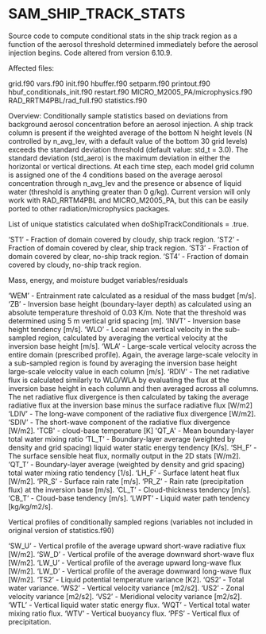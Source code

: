 # SAM_SHIP_TRACK_STATS
Source code to compute conditional stats in the ship track region as a function of the aerosol threshold determined immediately before the aerosol injection begins. Code altered from version 6.10.9. 

Affected files:

grid.f90
vars.f90
init.f90
hbuffer.f90
setparm.f90
printout.f90
hbuf_conditionals_init.f90
restart.f90
MICRO_M2005_PA/microphysics.f90 
RAD_RRTM4PBL/rad_full.f90
statistics.f90

Overview: Conditionally sample statistics based on deviations from background aerosol concentration before an aerosol injection. A ship track column is present if the weighted average of the bottom N height levels (N controlled by n_avg_lev, with a default value of the bottom 30 grid levels) exceeds the standard deviation threshold (default value: std_t = 3.0). The standard deviation (std_aero) is the maximum deviation in either the horizontal or vertical directions. At each time step, each model grid column is assigned one of the 4 conditions based on the average aerosol concentration through n_avg_lev and the presence or absence of liquid water (threshold is anything greater than 0 g/kg). Current version will only work with RAD_RRTM4PBL and MICRO_M2005_PA, but this can be easily ported to other radiation/microphysics packages.

List of unique statistics calculated when doShipTrackConditionals = .true.

‘ST1’ - Fraction of domain covered by cloudy, ship track region.
‘ST2’ - Fraction of domain covered by clear, ship track region.
‘ST3’ - Fraction of domain covered by clear, no-ship track region.
‘ST4’ - Fraction of domain covered by cloudy, no-ship track region.

Mass, energy, and moisture budget variables/residuals

‘WEM’ - Entrainment rate calculated as a residual of the mass budget [m/s].
‘ZB’ - Inversion base height (boundary-layer depth) as calculated using an absolute temperature threshold of 0.03 K/m. Note that the threshold was determined using 5 m vertical grid spacing [m].
‘INVT’ - Inversion base height tendency [m/s].
‘WLO’ - Local mean vertical velocity in the sub-sampled region, calculated by averaging the vertical velocity at the inversion base height [m/s].
‘WLA’  - Large-scale vertical velocity across the entire domain (prescribed profile). Again, the average large-scale velocity in a sub-sampled region is found by averaging the inversion base height large-scale velocity value in each column [m/s].
‘RDIV’ - The net radiative flux is calculated similarly to WLO/WLA by evaluating the flux at the inversion base height in each column and then averaged across all columns. The net radiative flux divergence is then calculated by taking the average radiative flux at the inversion base minus the surface radiative flux [W/m2]
‘LDIV’ - The long-wave component of the radiative flux divergence [W/m2].
‘SDIV’ - The short-wave component of the radiative flux divergence [W/m2].
'TCB' - cloud-base temperature [K]
'QT_A' - Mean boundary-layer total water mixing ratio 
‘TL_T’ - Boundary-layer average (weighted by density and grid spacing) liquid water static energy tendency [K/s]. 
‘SH_F’ - The surface sensible heat flux, normally output in the 2D stats [W/m2].
‘QT_T’ - Boundary-layer average (weighted by density and grid spacing) total water mixing ratio tendency [1/s].
‘LH_F’ - Surface latent heat flux [W/m2].
‘PR_S’ - Surface rain rate [m/s].
‘PR_Z’ - Rain rate (precipitation flux) at the inversion base [m/s].
‘CL_T’ - Cloud-thickness tendency [m/s].
‘CB_T’ - Cloud-base tendency [m/s].
‘LWPT’ - Liquid water path tendency [kg/kg/m2/s].


Vertical profiles of conditionally sampled regions (variables not included in original version of statistics.f90)

‘SW_U’ - Vertical profile of the average upward short-wave radiative flux [W/m2].
‘SW_D’ - Vertical profile of the average downward short-wave flux [W/m2].
‘LW_U’ - Vertical profile of the average upward long-wave flux [W/m2].
‘LW_D’ - Vertical profile of the average downward long-wave flux [W/m2].
‘TS2’ - Liquid potential temperature variance [K2].
‘QS2’ - Total water variance.
‘WS2’ - Vertical velocity variance [m2/s2].
‘US2’ - Zonal velocity variance [m2/s2].
‘VS2’ - Meridional velocity variance [m2/s2].
‘WTL’ - Vertical liquid water static energy flux.
‘WQT’ - Vertical total water mixing ratio flux.
‘WTV’ - Vertical buoyancy flux.
‘PFS’ - Vertical flux of precipitation.

